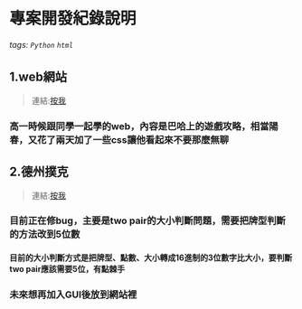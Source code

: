 # 專案開發紀錄說明

###### tags: `Python` `html`

## 1.web網站
>連結:[按我](/worldflipper.html)

### 高一時候跟同學一起學的web，內容是巴哈上的遊戲攻略，相當陽春，又花了兩天加了一些css讓他看起來不要那麼無聊

## 2.德州撲克
>連結:[按我](/game.py)

### 目前正在修bug，主要是two pair的大小判斷問題，需要把牌型判斷的方法改到5位數
#### 目前的大小判斷方式是把牌型、點數、大小轉成16進制的3位數字比大小，要判斷two pair應該需要5位，有點棘手
### 未來想再加入GUI後放到網站裡
